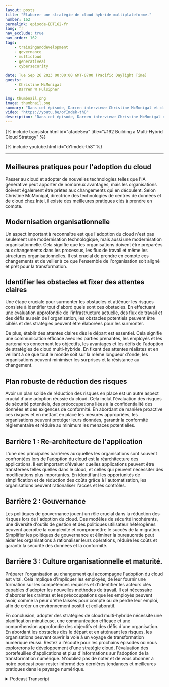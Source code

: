 ```yaml
---
layout: posts
title: "Élaborer une stratégie de cloud hybride multiplateforme."
number: 162
permalink: episode-EDT162-fr
lang: fr
nav_exclude: true
nav_order: 162
tags:
    - traininganddevelopment
    - governance
    - multicloud
    - generativeai
    - cybersecurity

date: Tue Sep 26 2023 00:00:00 GMT-0700 (Pacific Daylight Time)
guests:
    - Christine McMonigal
    - Darren W Pulsipher

img: thumbnail.png
image: thumbnail.png
summary: "Dans cet épisode, Darren interviewe Christine McMonigal et discute des défis auxquels les organisations sont confrontées lors de leur transition vers le cloud et l'adoption d'architectures multi-cloud hybrides. Ils soulignent l'importance de comprendre ces obstacles et de fournir des orientations pour les surmonter. Cet épisode explorera plus en détail quelques obstacles clés et des stratégies pour atténuer les risques, garantissant ainsi une transformation réussie vers le cloud."
video: "https://youtu.be/oYImdek-th8"
description: "Dans cet épisode, Darren interviewe Christine McMonigal et discute des défis auxquels les organisations sont confrontées lors de leur transition vers le cloud et l'adoption d'architectures multi-cloud hybrides. Ils soulignent l'importance de comprendre ces obstacles et de fournir des orientations pour les surmonter. Cet épisode explorera plus en détail quelques obstacles clés et des stratégies pour atténuer les risques, garantissant ainsi une transformation réussie vers le cloud."
---
```


<div>
{% include transistor.html id="afade5ea" title="#162 Building a Multi-Hybrid Cloud Strategy" %}

{% include youtube.html id="oYImdek-th8" %}
</div>

---

## Meilleures pratiques pour l'adoption du cloud

Passer au cloud et adopter de nouvelles technologies telles que l'IA générative peut apporter de nombreux avantages, mais les organisations doivent également être prêtes aux changements qui en découlent. Selon Christine McMonigal, directrice des technologies de centres de données et de cloud chez Intel, il existe des meilleures pratiques clés à prendre en compte.

## Modernisation organisationnelle

Un aspect important à reconnaître est que l'adoption du cloud n'est pas seulement une modernisation technologique, mais aussi une modernisation organisationnelle. Cela signifie que les organisations doivent être préparées aux changements dans les processus, les flux de travail et même les structures organisationnelles. Il est crucial de prendre en compte ces changements et de veiller à ce que l'ensemble de l'organisation soit aligné et prêt pour la transformation.

## Identifier les obstacles et fixer des attentes claires

Une étape cruciale pour surmonter les obstacles et atténuer les risques consiste à identifier tout d'abord quels sont ces obstacles. En effectuant une évaluation approfondie de l'infrastructure actuelle, des flux de travail et des défis au sein de l'organisation, les obstacles potentiels peuvent être ciblés et des stratégies peuvent être élaborées pour les surmonter.

De plus, établir des attentes claires dès le départ est essentiel. Cela signifie une communication efficace avec les parties prenantes, les employés et les partenaires concernant les objectifs, les avantages et les défis de l'adoption de stratégies de cloud multi-hybride. En fixant des attentes réalistes et en veillant à ce que tout le monde soit sur la même longueur d'onde, les organisations peuvent minimiser les surprises et la résistance au changement.

## Plan robuste de réduction des risques

Avoir un plan solide de réduction des risques en place est un autre aspect crucial d'une adoption réussie du cloud. Cela inclut l'évaluation des risques de sécurité potentiels, des préoccupations liées à la confidentialité des données et des exigences de conformité. En abordant de manière proactive ces risques et en mettant en place les mesures appropriées, les organisations peuvent protéger leurs données, garantir la conformité réglementaire et réduire au minimum les menaces potentielles.

## Barrière 1 : Re-architecture de l'application

L'une des principales barrières auxquelles les organisations sont souvent confrontées lors de l'adoption du cloud est la réarchitecture des applications. Il est important d'évaluer quelles applications peuvent être transférées telles quelles dans le cloud, et celles qui peuvent nécessiter des modifications plus importantes. En identifiant les opportunités de simplification et de réduction des coûts grâce à l'automatisation, les organisations peuvent rationaliser l'accès et les contrôles.

## Barrière 2 : Gouvernance

Les politiques de gouvernance jouent un rôle crucial dans la réduction des risques lors de l'adoption du cloud. Des modèles de sécurité incohérents, une diversité d'outils de gestion et des politiques utilisateur hétérogènes peuvent accroître la complexité et compromettre le succès de la migration. Simplifier les politiques de gouvernance et éliminer la bureaucratie peut aider les organisations à rationaliser leurs opérations, réduire les coûts et garantir la sécurité des données et la conformité.

## Barrière 3 : Culture organisationnelle et maturité.

Préparer l'organisation au changement qui accompagne l'adoption du cloud est vital. Cela implique d'impliquer les employés, de leur fournir une formation sur les compétences requises et d'identifier les acteurs clés capables d'adopter les nouvelles méthodes de travail. Il est nécessaire d'aborder les craintes et les préoccupations que les employés peuvent avoir, comme la peur d'être laissés pour compte ou de perdre leur emploi, afin de créer un environnement positif et collaboratif.

En conclusion, adopter des stratégies de cloud multi-hybride nécessite une planification minutieuse, une communication efficace et une compréhension approfondie des objectifs et des défis d'une organisation. En abordant les obstacles dès le départ et en atténuant les risques, les organisations peuvent ouvrir la voie à un voyage de transformation numérique réussi. Restez à l'écoute pour les prochains épisodes où nous explorerons le développement d'une stratégie cloud, l'évaluation des portefeuilles d'applications et plus d'informations sur l'adoption de la transformation numérique. N'oubliez pas de noter et de vous abonner à notre podcast pour rester informé des dernières tendances et meilleures pratiques dans le paysage numérique.



<details>
<summary> Podcast Transcript </summary>

<p></p>

</details>
